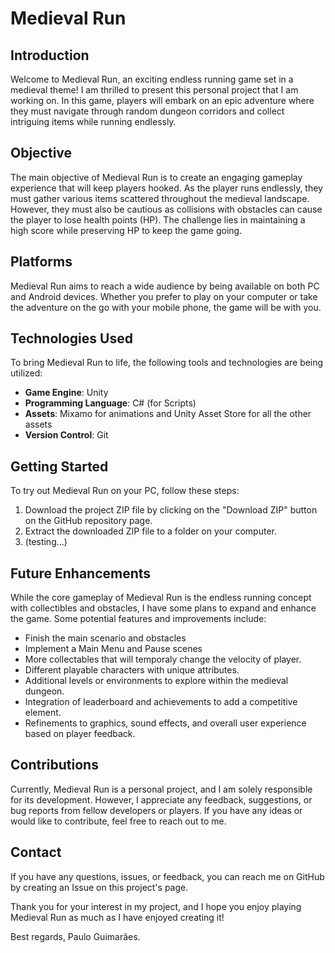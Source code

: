 # Medieval Run

## Introduction
Welcome to Medieval Run, an exciting endless running game set in a medieval theme! I am thrilled to present this personal project that I am working on. In this game, players will embark on an epic adventure where they must navigate through random dungeon corridors and collect intriguing items while running endlessly.

## Objective
The main objective of Medieval Run is to create an engaging gameplay experience that will keep players hooked. As the player runs endlessly, they must gather various items scattered throughout the medieval landscape. However, they must also be cautious as collisions with obstacles can cause the player to lose health points (HP). The challenge lies in maintaining a high score while preserving HP to keep the game going. 


## Platforms
Medieval Run aims to reach a wide audience by being available on both PC and Android devices. Whether you prefer to play on your computer or take the adventure on the go with your mobile phone, the game will be with you.


## Technologies Used
To bring Medieval Run to life, the following tools and technologies are being utilized:
- **Game Engine**: Unity
- **Programming Language**: C# (for Scripts)
- **Assets**: Mixamo for animations and Unity Asset Store for all the other assets 
- **Version Control**: Git


## Getting Started
To try out Medieval Run on your PC, follow these steps:
1. Download the project ZIP file by clicking on the "Download ZIP" button on the GitHub repository page.
2. Extract the downloaded ZIP file to a folder on your computer.
3. (testing...)


## Future Enhancements
While the core gameplay of Medieval Run is the endless running concept with collectibles and obstacles, I have some plans to expand and enhance the game. Some potential features and improvements include:
- Finish the main scenario and obstacles
- Implement a Main Menu and Pause scenes
- More collectables that will temporaly change the velocity of player.
- Different playable characters with unique attributes.
- Additional levels or environments to explore within the medieval dungeon.
- Integration of leaderboard and achievements to add a competitive element.
- Refinements to graphics, sound effects, and overall user experience based on player feedback.


## Contributions
Currently, Medieval Run is a personal project, and I am solely responsible for its development. However, I appreciate any feedback, suggestions, or bug reports from fellow developers or players. If you have any ideas or would like to contribute, feel free to reach out to me.


## Contact
If you have any questions, issues, or feedback, you can reach me on GitHub by creating an Issue on this project's page.

Thank you for your interest in my project, and I hope you enjoy playing Medieval Run as much as I have enjoyed creating it!

Best regards, Paulo Guimarães.
